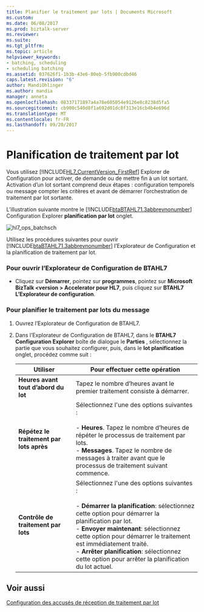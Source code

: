 ```yaml
---
title: Planifier le traitement par lots | Documents Microsoft
ms.custom: 
ms.date: 06/08/2017
ms.prod: biztalk-server
ms.reviewer: 
ms.suite: 
ms.tgt_pltfrm: 
ms.topic: article
helpviewer_keywords:
- batching, scheduling
- scheduling batching
ms.assetid: 037626f1-1b3b-43e6-80eb-5fb900cdbd46
caps.latest.revision: "6"
author: MandiOhlinger
ms.author: mandia
manager: anneta
ms.openlocfilehash: 08337171897a4a78e605054e9126e8c8238d5fa5
ms.sourcegitcommit: cb908c540d8f1a692d01dc8f313e16cb4b4e696d
ms.translationtype: MT
ms.contentlocale: fr-FR
ms.lasthandoff: 09/20/2017
---
```

# <a name="scheduling-batching"></a>Planification de traitement par lot
Vous utilisez [!INCLUDE[HL7_CurrentVersion_FirstRef](../../includes/hl7-currentversion-firstref-md.md)] Explorer de Configuration pour activer, de demande ou de mettre fin à un lot sortant. Activation d’un lot sortant comprend deux étapes : configuration temporels ou message compter les critères et avant de démarrer l’orchestration de traitement par lot sortante.  
  
 L’illustration suivante montre le [!INCLUDE[btaBTAHL71.3abbrevnonumber](../../includes/btabtahl71-3abbrevnonumber-md.md)] Configuration Explorer **planification par lot** onglet.  
  
 ![](../../adapters-and-accelerators/accelerator-hl7/media/hl7-ops-batchsch.gif "hl7_ops_batchsch")  
  
 Utilisez les procédures suivantes pour ouvrir [!INCLUDE[btaBTAHL71.3abbrevnonumber](../../includes/btabtahl71-3abbrevnonumber-md.md)] l’Explorateur de Configuration et la planification de traitement par lot.  
  
### <a name="to-open-btahl7-configuration-explorer"></a>Pour ouvrir l’Explorateur de Configuration de BTAHL7  
  
-   Cliquez sur **Démarrer**, pointez sur **programmes**, pointez sur **Microsoft BizTalk \<version > Accelerator pour HL7**, puis cliquez sur **BTAHL7 L’Explorateur de configuration**.  
  
### <a name="to-schedule-message-batching"></a>Pour planifier le traitement par lots du message  
  
1.  Ouvrez l’Explorateur de Configuration de BTAHL7.  
  
2.  Dans l’Explorateur de Configuration de BTAHL7, dans le **BTAHL7 Configuration Explorer** boîte de dialogue le **Parties** , sélectionnez la partie que vous souhaitez configurer, puis, dans le **lot planification** onglet, procédez comme suit :  
  
    |Utiliser|Pour effectuer cette opération|  
    |--------------|----------------|  
    |**Heures avant tout d’abord du lot**|Tapez le nombre d’heures avant le premier traitement consiste à démarrer.|  
    |**Répétez le traitement par lots après**|Sélectionnez l'une des options suivantes :<br /><br /> -   **Heures**. Tapez le nombre d’heures de répéter le processus de traitement par lots.<br />-   **Messages**. Tapez le nombre de messages à traiter avant que le processus de traitement suivant commence.|  
    |**Contrôle de traitement par lots**|Sélectionnez l'une des options suivantes :<br /><br /> -   **Démarrer la planification**: sélectionnez cette option pour démarrer la planification par lot.<br />-   **Envoyer maintenant**: sélectionnez cette option pour démarrer le traitement est immédiatement traité.<br />-   **Arrêter planification**: sélectionnez cette option pour arrêter la planification du lot actuel.|  
  
## <a name="see-also"></a>Voir aussi  
 [Configuration des accusés de réception de traitement par lot](../../adapters-and-accelerators/accelerator-hl7/configuring-batching-acknowledgments.md)